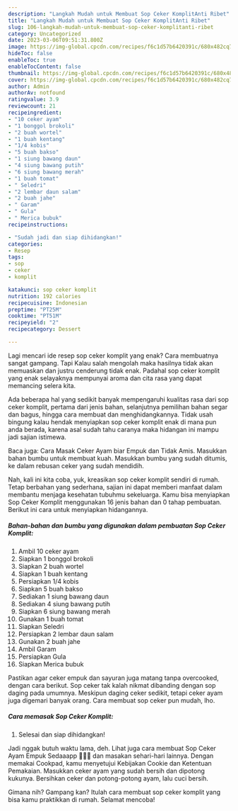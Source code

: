 ```yaml
---
description: "Langkah Mudah untuk Membuat Sop Ceker KomplitAnti Ribet"
title: "Langkah Mudah untuk Membuat Sop Ceker KomplitAnti Ribet"
slug: 106-langkah-mudah-untuk-membuat-sop-ceker-komplitanti-ribet
category: Uncategorized
date: 2023-03-06T09:51:31.800Z
image: https://img-global.cpcdn.com/recipes/f6c1d57b6420391c/680x482cq70/sop-ceker-komplit-foto-resep-utama.jpg
hideToc: false
enableToc: true
enableTocContent: false
thumbnail: https://img-global.cpcdn.com/recipes/f6c1d57b6420391c/680x482cq70/sop-ceker-komplit-foto-resep-utama.jpg
cover: https://img-global.cpcdn.com/recipes/f6c1d57b6420391c/680x482cq70/sop-ceker-komplit-foto-resep-utama.jpg
author: Admin
authorAv: notfound
ratingvalue: 3.9
reviewcount: 21
recipeingredient:
- "10 ceker ayam"
- "1 bonggol brokoli"
- "2 buah wortel"
- "1 buah kentang"
- "1/4 kobis"
- "5 buah bakso"
- "1 siung bawang daun"
- "4 siung bawang putih"
- "6 siung bawang merah"
- "1 buah tomat"
- " Seledri"
- "2 lembar daun salam"
- "2 buah jahe"
- " Garam"
- " Gula"
- " Merica bubuk"
recipeinstructions:

- "Sudah jadi dan siap dihidangkan!"
categories:
- Resep
tags:
- sop
- ceker
- komplit

katakunci: sop ceker komplit 
nutrition: 192 calories
recipecuisine: Indonesian
preptime: "PT25M"
cooktime: "PT51M"
recipeyield: "2"
recipecategory: Dessert

---
```



Lagi mencari ide resep sop ceker komplit yang enak? Cara membuatnya sangat gampang. Tapi Kalau salah mengolah maka hasilnya tidak akan memuaskan dan justru cenderung tidak enak. Padahal sop ceker komplit yang enak selayaknya mempunyai aroma dan cita rasa yang dapat memancing selera kita.


Ada beberapa hal yang sedikit banyak mempengaruhi kualitas rasa dari sop ceker komplit, pertama dari jenis bahan, selanjutnya pemilihan bahan segar dan bagus, hingga cara membuat dan menghidangkannya. Tidak usah bingung kalau hendak menyiapkan sop ceker komplit enak di mana pun anda berada, karena asal sudah tahu caranya maka hidangan ini mampu jadi sajian istimewa.

Baca juga: Cara Masak Ceker Ayam biar Empuk dan Tidak Amis. Masukkan bahan bumbu untuk membuat kuah. Masukkan bumbu yang sudah ditumis, ke dalam rebusan ceker yang sudah mendidih.


Nah, kali ini kita coba, yuk, kreasikan sop ceker komplit sendiri di rumah. Tetap berbahan yang sederhana, sajian ini dapat memberi manfaat dalam membantu menjaga kesehatan tubuhmu sekeluarga. Kamu bisa menyiapkan Sop Ceker Komplit menggunakan 16 jenis bahan dan 0 tahap pembuatan. Berikut ini cara untuk menyiapkan hidangannya.

<!--inarticleads1-->

##### Bahan-bahan dan bumbu yang digunakan dalam pembuatan Sop Ceker Komplit:

1. Ambil 10 ceker ayam
1. Siapkan 1 bonggol brokoli
1. Siapkan 2 buah wortel
1. Siapkan 1 buah kentang
1. Persiapkan 1/4 kobis
1. Siapkan 5 buah bakso
1. Sediakan 1 siung bawang daun
1. Sediakan 4 siung bawang putih
1. Siapkan 6 siung bawang merah
1. Gunakan 1 buah tomat
1. Siapkan  Seledri
1. Persiapkan 2 lembar daun salam
1. Gunakan 2 buah jahe
1. Ambil  Garam
1. Persiapkan  Gula
1. Siapkan  Merica bubuk


Pastikan agar ceker empuk dan sayuran juga matang tanpa overcooked, dengan cara berikut. Sop ceker tak kalah nikmat dibanding dengan sop daging pada umumnya. Meskipun daging ceker sedikit, tetapi ceker ayam juga digemari banyak orang. Cara membuat sop ceker pun mudah, lho. 

<!--inarticleads2-->

##### Cara memasak Sop Ceker Komplit:


1. Selesai dan siap dihidangkan!

Jadi nggak butuh waktu lama, deh. Lihat juga cara membuat Sop Ceker Ayam Empuk Sedaaapp 🤤🤤🤤 dan masakan sehari-hari lainnya. Dengan memakai Cookpad, kamu menyetujui Kebijakan Cookie dan Ketentuan Pemakaian. Masukkan ceker ayam yang sudah bersih dan dipotong kukunya. Bersihkan ceker dan potong-potong ayam, lalu cuci bersih. 

Gimana nih? Gampang kan? Itulah cara membuat sop ceker komplit yang bisa kamu praktikkan di rumah. Selamat mencoba!
